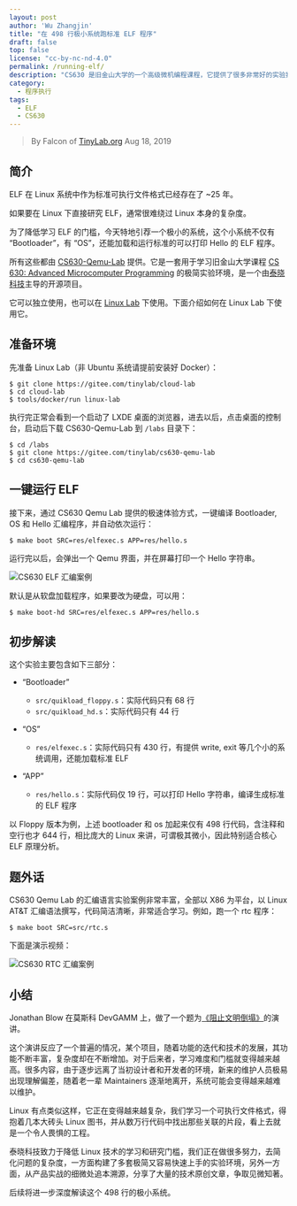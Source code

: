 ```yaml
---
layout: post
author: 'Wu Zhangjin'
title: "在 498 行极小系统跑标准 ELF 程序"
draft: false
top: false
license: "cc-by-nc-nd-4.0"
permalink: /running-elf/
description: "CS630 是旧金山大学的一个高级微机编程课程，它提供了很多非常好的实验案例，本文介绍如何极速使用其中的 ELF 装载和运行案例。"
category:
  - 程序执行
tags:
  - ELF
  - CS630
---
```


> By Falcon of [TinyLab.org][1]
> Aug 18, 2019

## 简介

ELF 在 Linux 系统中作为标准可执行文件格式已经存在了 ~25 年。

如果要在 Linux 下直接研究 ELF，通常很难绕过 Linux 本身的复杂度。

为了降低学习 ELF 的门槛，今天特地引荐一个极小的系统，这个小系统不仅有 “Bootloader”，有 “OS”，还能加载和运行标准的可以打印 Hello 的 ELF 程序。

所有这些都由 [CS630-Qemu-Lab](https://tinylab.org/cs630-qemu-lab) 提供。它是一套用于学习旧金山大学课程 [CS 630: Advanced Microcomputer Programming](https://www.cs.usfca.edu/~cruse/cs630f06/) 的极简实验环境，是一个由[泰晓科技](https://tinylab.org)主导的开源项目。

它可以独立使用，也可以在 [Linux Lab](https://tinylab.org/linux-lab) 下使用。下面介绍如何在 Linux Lab 下使用它。

## 准备环境

先准备 Linux Lab（非 Ubuntu 系统请提前安装好 Docker）：

    $ git clone https://gitee.com/tinylab/cloud-lab
    $ cd cloud-lab
    $ tools/docker/run linux-lab

执行完正常会看到一个启动了 LXDE 桌面的浏览器，进去以后，点击桌面的控制台，启动后下载 CS630-Qemu-Lab 到 `/labs` 目录下：

    $ cd /labs
    $ git clone https://gitee.com/tinylab/cs630-qemu-lab
    $ cd cs630-qemu-lab

## 一键运行 ELF

接下来，通过 CS630 Qemu Lab 提供的极速体验方式，一键编译 Bootloader, OS 和 Hello 汇编程序，并自动依次运行：

    $ make boot SRC=res/elfexec.s APP=res/hello.s

运行完以后，会弹出一个 Qemu 界面，并在屏幕打印一个 Hello 字符串。

![CS630 ELF 汇编案例](https://tinylab.org/wp-content/uploads/2019/08/cs630-elf.png)

默认是从软盘加载程序，如果要改为硬盘，可以用：

    $ make boot-hd SRC=res/elfexec.s APP=res/hello.s

## 初步解读

这个实验主要包含如下三部分：

* “Bootloader”
  * `src/quikload_floppy.s`：实际代码只有 68 行
  * `src/quikload_hd.s`：实际代码只有 44 行

* “OS”
  * `res/elfexec.s`：实际代码只有 430 行，有提供 write, exit 等几个小的系统调用，还能加载标准 ELF

* “APP”
  * `res/hello.s`：实际代码仅 19 行，可以打印 Hello 字符串，编译生成标准的 ELF 程序

以 Floppy 版本为例，上述 bootloader 和 os 加起来仅有 498 行代码，含注释和空行也才 644 行，相比庞大的 Linux 来讲，可谓极其微小，因此特别适合核心 ELF 原理分析。

## 题外话

CS630 Qemu Lab 的汇编语言实验案例非常丰富，全部以 X86 为平台，以 Linux AT&T 汇编语法撰写，代码简洁清晰，非常适合学习。例如，跑一个 rtc 程序：

    $ make boot SRC=src/rtc.s

下面是演示视频：

![CS630 RTC 汇编案例](https://tinylab.org/wp-content/uploads/2019/08/cs630-rtc.gif)

## 小结

Jonathan Blow 在莫斯科 DevGAMM 上，做了一个题为[《阻止文明倒塌》](https://mp.weixin.qq.com/s/WbTXKzbbnMpllqtazDrmRg)的演讲。

这个演讲反应了一个普遍的情况，某个项目，随着功能的迭代和技术的发展，其功能不断丰富，复杂度却在不断增加。对于后来者，学习难度和门槛就变得越来越高。很多内容，由于逐步远离了当初设计者和开发者的环境，新来的维护人员极易出现理解偏差，随着老一辈 Maintainers 逐渐地离开，系统可能会变得越来越难以维护。

Linux 有点类似这样，它正在变得越来越复杂，我们学习一个可执行文件格式，得抱着几本大砖头 Linux 图书，并从数万行代码中找出那些关联的片段，看上去就是一个令人畏惧的工程。

泰晓科技致力于降低 Linux 技术的学习和研究门槛，我们正在做很多努力，去简化问题的复杂度，一方面构建了多套极简又容易快速上手的实验环境，另外一方面，从产品实战的细微处追本溯源，分享了大量的技术原创文章，争取见微知著。

后续将进一步深度解读这个 498 行的极小系统。

[1]: https://tinylab.org
